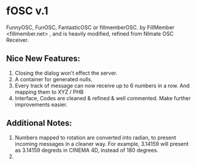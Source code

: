 # fOSC v.1
FunnyOSC, FunOSC, FantasticOSC or fillmemberOSC. 
by FillMember <fillmember.net> , and is heavily modified, refined from NImate OSC Receiver.

## Nice New Features:
1. Closing the dialog won't effect the server.
2. A container for generated nulls.
3. Every track of message can now receive up to 6 numbers in a row. And mapping them to XYZ / PHB
4. Interface, Codes are cleaned & refined & well commented. Make further improvements easier. 

## Additional Notes:
1) Numbers mapped to rotation are converted into radian, to present incoming messages in a cleaner way.
   For example, 3.14159 will present as 3.14159 degreds in CINEMA 4D, instead of 180 degrees.
2) 